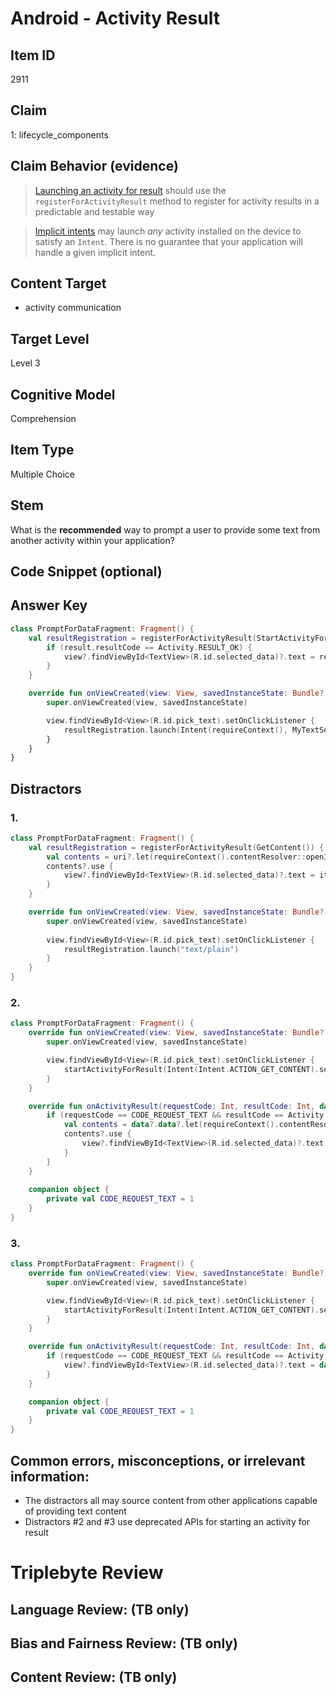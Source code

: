 # Android - Activity Result

## Item ID
2911

## Claim
1: lifecycle_components

## Claim Behavior (evidence)
> [Launching an activity for result](https://developer.android.com/training/basics/intents/result#launch) should use the `registerForActivityResult` method to register for activity results in a predictable and testable way

> [Implicit intents](https://developer.android.com/training/basics/intents/sending#Build) may launch _any_ activity installed on the device to satisfy an `Intent`. There is no guarantee that your application will handle a given implicit intent.

## Content Target
- activity communication

## Target Level
Level 3

## Cognitive Model
Comprehension

## Item Type
Multiple Choice

## Stem
What is the **recommended** way to prompt a user to provide some text from another activity within your application?

## Code Snippet (optional)

## Answer Key
```kotlin
class PromptForDataFragment: Fragment() {
    val resultRegistration = registerForActivityResult(StartActivityForResult()) { result ->
        if (result.resultCode == Activity.RESULT_OK) {
            view?.findViewById<TextView>(R.id.selected_data)?.text = result.data?.getCharSequenceExtra(Intent.EXTRA_TEXT)
        }
    }

    override fun onViewCreated(view: View, savedInstanceState: Bundle?) {
        super.onViewCreated(view, savedInstanceState)

        view.findViewById<View>(R.id.pick_text).setOnClickListener {
            resultRegistration.launch(Intent(requireContext(), MyTextSelectionActivity::class.java))
        }
    }
}
```

## Distractors
### 1.
```kotlin
class PromptForDataFragment: Fragment() {
    val resultRegistration = registerForActivityResult(GetContent()) { uri ->
        val contents = uri?.let(requireContext().contentResolver::openInputStream)
        contents?.use {
            view?.findViewById<TextView>(R.id.selected_data)?.text = it.readBytes().toString(Charsets.UTF_8)
        }
    }

    override fun onViewCreated(view: View, savedInstanceState: Bundle?) {
        super.onViewCreated(view, savedInstanceState)
        
        view.findViewById<View>(R.id.pick_text).setOnClickListener {
            resultRegistration.launch("text/plain")
        }
    }
}
```

### 2.
```kotlin
class PromptForDataFragment: Fragment() {
    override fun onViewCreated(view: View, savedInstanceState: Bundle?) {
        super.onViewCreated(view, savedInstanceState)

        view.findViewById<View>(R.id.pick_text).setOnClickListener {
            startActivityForResult(Intent(Intent.ACTION_GET_CONTENT).setType("text/plain"), CODE_REQUEST_TEXT)
        }
    }

    override fun onActivityResult(requestCode: Int, resultCode: Int, data: Intent?) {
        if (requestCode == CODE_REQUEST_TEXT && resultCode == Activity.RESULT_OK) {
            val contents = data?.data?.let(requireContext().contentResolver::openInputStream)
            contents?.use {
                view?.findViewById<TextView>(R.id.selected_data)?.text = it.readBytes().toString(Charsets.UTF_8)
            }    
        }
    }
    
    companion object {
        private val CODE_REQUEST_TEXT = 1
    }
}
```

### 3.
```kotlin
class PromptForDataFragment: Fragment() {
    override fun onViewCreated(view: View, savedInstanceState: Bundle?) {
        super.onViewCreated(view, savedInstanceState)

        view.findViewById<View>(R.id.pick_text).setOnClickListener {
            startActivityForResult(Intent(Intent.ACTION_GET_CONTENT).setType("text/plain"), CODE_REQUEST_TEXT)
        }
    }

    override fun onActivityResult(requestCode: Int, resultCode: Int, data: Intent?) {
        if (requestCode == CODE_REQUEST_TEXT && resultCode == Activity.RESULT_OK) {
            view?.findViewById<TextView>(R.id.selected_data)?.text = data?.getStringExtra(Intent.EXTRA_TEXT)
        }
    }

    companion object {
        private val CODE_REQUEST_TEXT = 1
    }
}
```

## Common errors, misconceptions, or irrelevant information:
- The distractors all may source content from other applications capable of providing text content
- Distractors #2 and #3 use deprecated APIs for starting an activity for result

# Triplebyte Review

## Language Review: (TB only)

## Bias and Fairness Review: (TB only)

## Content Review: (TB only)
